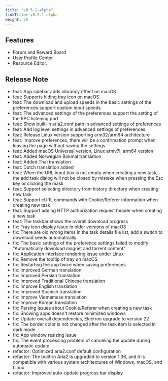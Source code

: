 ```yaml
---
title: "v0.5.1-alpha"
linkTitle: v0.5.1-alpha
weight: 78
---
```


## Features

- Forum and Reward Board
- User Profile Center
- Resource Editor.

## Release Note

- feat: App sidebar adds vibrancy effect on macOS
- feat: Supports hiding tray icon on macOS
- feat: The download and upload speeds in the basic settings of the preferences support custom input speeds
- feat: The advanced settings of the preferences support the setting of the RPC listening port
- feat: Show built-in aria2.conf path in advanced settings of preferences
- feat: Add log level settings in advanced settings of preferences
- feat: Release Linux version supporting arm32/arm64 architecture
- feat: Improve preferences, there will be a confirmation prompt when leaving the page without saving the settings
- feat: Added macOS Universal version, Linux armv7l, arm64 version
- feat: Added Norwegian Bokmal translation
- feat: Added Thai translation
- feat: Dutch translation added
- feat: When the URL input box is not empty when creating a new task, the add task dialog will not be closed by mistake when pressing the Esc key or clicking the mask
- feat: Support selecting directory from history directory when creating new task
- feat: Support cURL commands with Cookie/Referer information when creating new task
- feat: Support adding HTTP authorization request header when creating a new task
- feat: The taskbar shows the overall download progress
- fix: Tray icon display issue in older versions of macOS
- fix: There are old wrong items in the task details file list, add a switch to download seeds automatically
- fix: The basic settings of the preference settings failed to modify "Automatically download magnet and torrent content"
- fix: Application interface rendering issue under Linux
- fix: Remove the tooltip of tray on macOS
- fix: Restarting the app twice when saving preferences
- fix: Improved German translation
- fix: Improved Persian translation
- fix: Improved Traditional Chinese translation
- fix: Improve English translation
- fix: Improved Spanish translation
- fix: Improve Vietnamese translation
- fix: Improve Korean translation
- fix: Parsing issues about Cookie/Referer when creating a new task
- fix: Showing apps doesn't restore minimized windows
- fix: Update overall dependencies, Electron upgrade to version 22
- fix: The border color is not changed after the task item is selected in dark mode
- fix: App window resizing issue
- fix: The event processing problem of canceling the update during automatic update
- refactor: Optimized aria2.conf default configuration
- refactor: The built-in Aria2 is upgraded to version 1.36, and it is compatible with various system architectures of Windows, macOS, and Linux
- refactor: Improved auto-update progress bar display